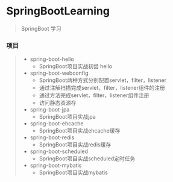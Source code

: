 # SpringBootLearning
> SpringBoot 学习
### 项目
> * spring-boot-hello 
>   * SpringBoot项目实战初尝 hello
> * spring-boot-webconfig 
>   * SpringBoot两种方式分别配置servlet，filter，listener
>   * 通过注解扫描完成servlet，filter，listener组件的注册
>   * 通过方法完成servlet，filter，listener组件注册
>   * 访问静态资源存
> * spring-boot-jpa 
>   * SpringBoot项目实战jpa
> * spring-boot-ehcache
>   * SpringBoot项目实战ehcache缓存
> * spring-boot-redis
>   * SpringBoot项目实战redis缓存
> * spring-boot-scheduled
>   * SpringBoot项目实战scheduled定时任务
> * spring-boot-mybatis 
>   * SpringBoot项目实战mybatis



